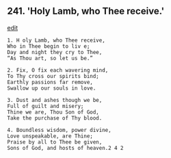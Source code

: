
## 241.  'Holy Lamb, who Thee receive.'
[edit](https://docs.google.com/document/d/1nk8N3dIrYPsv_AlMCAObwcjvbQaYnBcL/edit?mode=html)



    1. H oly Lamb, who Thee receive, 
    Who in Thee begin to liv e;
    Day and night they cry to Thee,
    “As Thou art, so let us be.”

    2. Fix, O fix each wavering mind,
    To Thy cross our spirits bind; 
    Earthly passions far remove, 
    Swallow up our souls in love.

    3. Dust and ashes though we be,
    Full of guilt and misery;
    Thine we are, Thou Son of God, 
    Take the purchase of Thy blood.

    4. Boundless wisdom, power divine, 
    Love unspeakable, are Thine; 
    Praise by all to Thee be given, 
    Sons of God, and hosts of heaven.2 4 2
